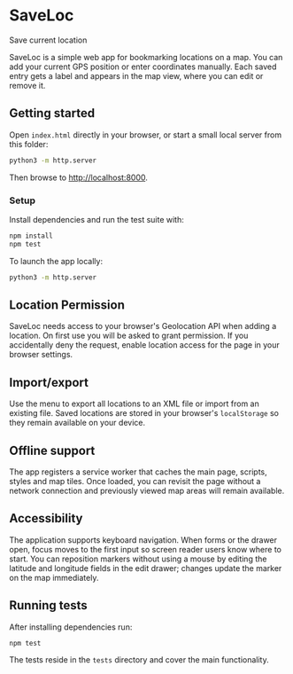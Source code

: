 # SaveLoc

Save current location

SaveLoc is a simple web app for bookmarking locations on a map. You can add your current GPS position or enter coordinates manually. Each saved entry gets a label and appears in the map view, where you can edit or remove it.

## Getting started

Open `index.html` directly in your browser, or start a small local server from this folder:

```bash
python3 -m http.server
```

Then browse to <http://localhost:8000>.

### Setup

Install dependencies and run the test suite with:

```bash
npm install
npm test
```

To launch the app locally:

```bash
python3 -m http.server
```

## Location Permission

SaveLoc needs access to your browser's Geolocation API when adding a location.
On first use you will be asked to grant permission. If you accidentally deny the
request, enable location access for the page in your browser settings.

## Import/export

Use the menu to export all locations to an XML file or import from an existing file. Saved locations are stored in your browser's `localStorage` so they remain available on your device.

## Offline support

The app registers a service worker that caches the main page, scripts, styles and map tiles. Once loaded, you can revisit the page without a network connection and previously viewed map areas will remain available.

## Accessibility

The application supports keyboard navigation. When forms or the drawer open, focus moves to the first input so screen reader users know where to start. You can reposition markers without using a mouse by editing the latitude and longitude fields in the edit drawer; changes update the marker on the map immediately.

## Running tests

After installing dependencies run:

```bash
npm test
```

The tests reside in the `tests` directory and cover the main functionality.
